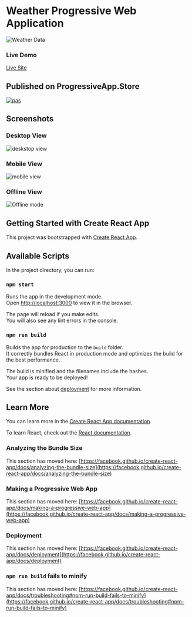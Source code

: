 # Weather Progressive Web Application

![Weather Data](https://i.imgur.com/3csowzj.png)

### Live Demo

[Live Site](https://first-react-weather-pwa.netlify.app/)

## Published on ProgressiveApp.Store

[![pas](https://img.shields.io/static/v1?&message=ProgressiveApp.Store&color=74b9ff&style=flat&label=Follow%20Weather%20App%20By%20Altaf%20at)](https://progressiveapp.store/pwa/Weather-App-By-Altaf)

## Screenshots

### Desktop View 

![deskstop view](https://github.com/ialtafshaikh/static-files/blob/master/Weather%20PWA%20SS-%20React/WPWA-Desktop.png)

### Mobile View

![mobile view](https://github.com/ialtafshaikh/static-files/blob/master/Weather%20PWA%20SS-%20React/WPWA-Mobile.png)

### Offline View

![Offline mode](https://github.com/ialtafshaikh/static-files/blob/master/Weather%20PWA%20SS-%20React/WPWA-Offline.png)

## Getting Started with Create React App

This project was bootstrapped with [Create React App](https://github.com/facebook/create-react-app).

## Available Scripts

In the project directory, you can run:

### `npm start`

Runs the app in the development mode.\
Open [http://localhost:3000](http://localhost:3000) to view it in the browser.

The page will reload if you make edits.\
You will also see any lint errors in the console.


### `npm run build`

Builds the app for production to the `build` folder.\
It correctly bundles React in production mode and optimizes the build for the best performance.

The build is minified and the filenames include the hashes.\
Your app is ready to be deployed!

See the section about [deployment](https://facebook.github.io/create-react-app/docs/deployment) for more information.

## Learn More

You can learn more in the [Create React App documentation](https://facebook.github.io/create-react-app/docs/getting-started).

To learn React, check out the [React documentation](https://reactjs.org/).

### Analyzing the Bundle Size

This section has moved here: [https://facebook.github.io/create-react-app/docs/analyzing-the-bundle-size](https://facebook.github.io/create-react-app/docs/analyzing-the-bundle-size)

### Making a Progressive Web App

This section has moved here: [https://facebook.github.io/create-react-app/docs/making-a-progressive-web-app](https://facebook.github.io/create-react-app/docs/making-a-progressive-web-app)

### Deployment

This section has moved here: [https://facebook.github.io/create-react-app/docs/deployment](https://facebook.github.io/create-react-app/docs/deployment)

### `npm run build` fails to minify

This section has moved here: [https://facebook.github.io/create-react-app/docs/troubleshooting#npm-run-build-fails-to-minify](https://facebook.github.io/create-react-app/docs/troubleshooting#npm-run-build-fails-to-minify)
